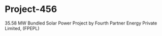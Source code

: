 # Project-456
35.58 MW Bundled Solar Power Project by Fourth Partner Energy Private Limited, (FPEPL)

